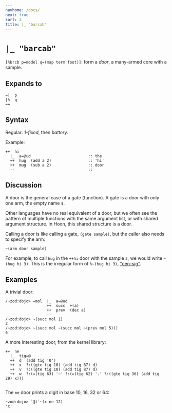 ```yaml
---
navhome: /docs/
next: true
sort: 3
title: |_ "barcab"
---
```


# `|_ "barcab"`

`[%brcb p=model q=(map term foot)]`: form a *door*, a many-armed core with a sample.

## Expands to

```
=|  p
|%  q
==
```

## Syntax

Regular: *1-fixed*, then *battery*.

Example:

```
++  hi
  |_  a=@ud                         :: the
  ++  hug  (add a 2)                :: 'hi'
  ++  mug  (sub a 2)                :: door
  --                                ::
```

## Discussion

A door is the general case of a gate (function).  A gate is a door with only one arm, the empty name `$`.

Other languages have no real equivalent of a door, but we often see the pattern of multiple functions with the same argument list, or with shared argument structure.  In Hoon, this shared structure is a door.

Calling a door is like calling a gate, `(gate sample)`, but the caller also needs to specify the arm:

```
~(arm door sample)
```

For example, to call `hug` in the `++hi` door with the sample `3`, we would write `~(hug hi 3)`.  This is the irregular form of `%~(hug hi 3)`, ["cen-sig"](../../cen/sig).

## Examples

A trivial door:

```
/~zod:dojo> =mol  |_  a=@ud
                  ++  succ  +(a)
                  ++  prev  (dec a)
                  --
/~zod:dojo> ~(succ mol 1)
2
/~zod:dojo> ~(succ mol ~(succ mol ~(prev mol 5)))
6
```

A more interesting door, from the kernel library:

```
++  ne
  |_  tig=@
  ++  d  (add tig '0')
  ++  x  ?:((gte tig 10) (add tig 87) d)
  ++  v  ?:((gte tig 10) (add tig 87) d)
  ++  w  ?:(=(tig 63) '~' ?:(=(tig 62) '-' ?:((gte tig 36) (add tig 29) x)))
  --
```

The `ne` door prints a digit in base 10, 16, 32 or 64:

```
~zod:dojo> `@t`~(x ne 12)
'c'
```
